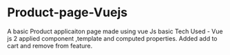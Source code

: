 # Product-page-Vuejs
A basic Product applicaiton page made using vue Js basic 
Tech Used - Vue js 2 applied component ,template and computed properties. 
Added add to cart and remove from feature.

